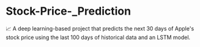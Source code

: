 # Stock-Price-_Prediction
📈 A deep learning-based project that predicts the next 30 days of Apple's stock price using the last 100 days of historical data and an LSTM model.
